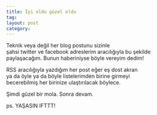 ```yaml
---
title: İyi oldu güzel oldu
tag:  
layout: post
category: 
---
```

  
  Teknik veya değil her blog postunu sizinle    
  şahsi twitter ve facebook adreslerim aracılığıyla bu şekilde      
  paylaşacağım. Bunun haberiniyse böyle vereyim dedim!  
  
  RSS aracılığıyla yazdığım her post eğer eş dost akran    
  ya da öyle ya da böyle listelerimden birine girmeyi    
  becerebilmiş her birinize ulaştırılacak böylece.   

  Şimdi güzel bir mola. Sonra devam.  

  ps. YAŞASIN IFTTT! 

